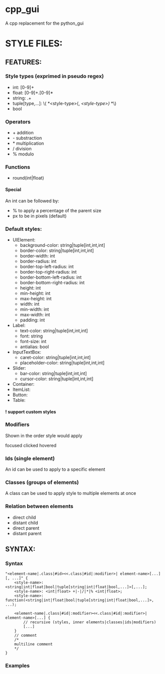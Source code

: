 # cpp_gui
A cpp replacement for the python_gui


# STYLE FILES:

## FEATURES:
### Style types (exprimed in pseudo regex)
- int: [0-9]+
- float: [0-9]+\.[0-9]\*
- string: .+
- tuple[type,...]: \\( *\<style-type\>(, *\<style-type\>)* *\\)
- bool

### Operators
- \+ addition
- \- substraction
- \* multiplication
- \/ division
- \% modulo

### Functions
- round(int|float)

#### Special
An int can be followed by:
 - % to apply a percentage of the parent size
 - px to be in pixels (default)

### Default styles:
- UIElement:
    - background-color: string|tuple[int,int,int]
    - border-color: string|tuple[int,int,int]
    - border-width: int
    - border-radius: int
    - border-top-left-radius: int
    - border-top-right-radius: int
    - border-bottom-left-radius: int
    - border-bottom-right-radius: int
    - height: int
    - min-height: int
    - max-height: int
    - width: int
    - min-width: int
    - max-width: int
    - padding: int
- Label:
    - text-color: string|tuple[int,int,int]
    - font: string
    - font-size: int
    - antialias: bool
- InputTextBox:
    - caret-color: string|tuple[int,int,int]
    - placeholder-color: string|tuple[int,int,int]
- Slider:
    - bar-color: string|tuple[int,int,int]
    - cursor-color: string|tuple[int,int,int]
- Container:
- ItemList:
- Button:
- Table:

#### ! support custom styles

### Modifiers
Shown in the order style would apply

focused
clicked
hovered

### Ids (single element)
An id can be used to apply to a specific element

### Classes (groups of elements)
A class can be used to apply style to multiple elements at once

### Relation between elements
- direct child
- distant child
- direct parent
- distant parent

## SYNTAX:

### Syntax

```
"<element-name|.class|#id><<.class|#id|:modifier>| element-name>[...][, ...]" { 
    <style-name>: <string|int|float|bool|tuple[string|int|float|bool,...]>[,...];
    <style-name>: <int|float> +|-|/|*|% <int|float>;
    <style-name>: function(<string|int|float|bool|tuple[string|int|float|bool,...]>, ...);

    <element-name|.class|#id|:modifier><<.class|#id|:modifier>| element-name>[...] {
        // recursive (styles, inner elements|classes|ids|modifiers)
        [...]
    }
    // comment
    /*
    multiline comment
    */
}
```

### Examples
